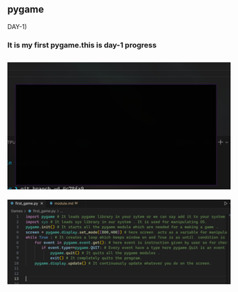 ## pygame

DAY-1) 

### It is my first pygame.this is day-1 progress

![Output](image.png)
---
![Main code](image-1.png)
